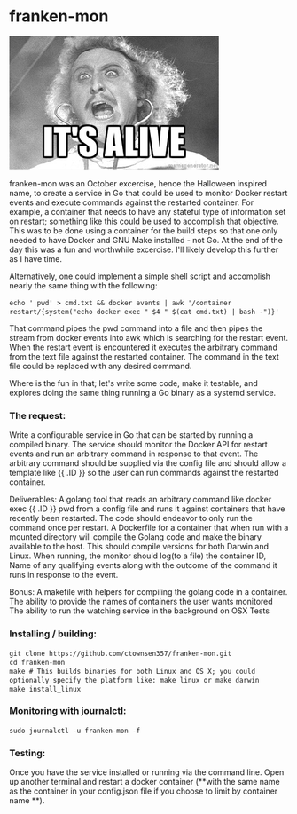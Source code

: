 # franken-mon
![franken-mon](images/alive.jpg "It's alive!")

franken-mon was an October excercise, hence the Halloween inspired name, to create a service in Go that could be used to monitor Docker restart events and execute commands against the restarted container.  For example, a container that needs to have any stateful type of information set on restart; something like this could be used to accomplish that objective. This was to be done using a container for the build steps so that one only needed to have Docker and GNU Make installed - not Go. At the end of the day this was a fun and worthwhile excercise.  I'll likely develop this further as I have time.

Alternatively, one could implement a simple shell script and accomplish nearly the same thing with the following:

```{bash}
echo ' pwd' > cmd.txt && docker events | awk '/container restart/{system("echo docker exec " $4 " $(cat cmd.txt) | bash -")}'
```

That command pipes the pwd command into a file and then pipes the stream from docker events into awk which is searching for the restart event. When the restart event is encountered it executes the arbitrary command from the text file against the restarted container. The command in the text file could be replaced with any desired command.


Where is the fun in that; let's write some code, make it testable, and explores doing the same thing running a Go binary as a systemd service.

### The request:
Write a configurable service in Go that can be started by running a compiled binary. The service should monitor the Docker API for restart events and run an arbitrary command in response to that event. The arbitrary command should be supplied via the config file and should allow a template like {{ .ID }} so the user can run commands against the restarted container.

Deliverables: A golang tool that reads an arbitrary command like docker exec {{ .ID }} pwd from a config file and runs it against containers that have recently been restarted. The code should endeavor to only run the command once per restart. A Dockerfile for a container that when run with a mounted directory will compile the Golang code and make the binary available to the host. This should compile versions for both Darwin and Linux. When running, the monitor should log(to a file) the container ID, Name of any qualifying events along with the outcome of the command it runs in response to the event.

Bonus: A makefile with helpers for compiling the golang code in a container. The ability to provide the names of containers the user wants monitored The ability to run the watching service in the background on OSX Tests


### Installing / building: ###
``` {bash}
git clone https://github.com/ctownsen357/franken-mon.git
cd franken-mon
make # This builds binaries for both Linux and OS X; you could optionally specify the platform like: make linux or make darwin
make install_linux
```


### Monitoring with journalctl: ###
```
sudo journalctl -u franken-mon -f
```

### Testing: ###
Once you have the service installed or running via the command line.  Open up another terminal and restart a docker container (**with the same name as the container in your config.json file if you choose to limit by container name **).
